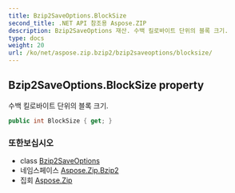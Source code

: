 ```yaml
---
title: Bzip2SaveOptions.BlockSize
second_title: .NET API 참조용 Aspose.ZIP
description: Bzip2SaveOptions 재산. 수백 킬로바이트 단위의 블록 크기.
type: docs
weight: 20
url: /ko/net/aspose.zip.bzip2/bzip2saveoptions/blocksize/
---
```

## Bzip2SaveOptions.BlockSize property

수백 킬로바이트 단위의 블록 크기.

```csharp
public int BlockSize { get; }
```

### 또한보십시오

* class [Bzip2SaveOptions](../)
* 네임스페이스 [Aspose.Zip.Bzip2](../../bzip2saveoptions/)
* 집회 [Aspose.Zip](../../../)


